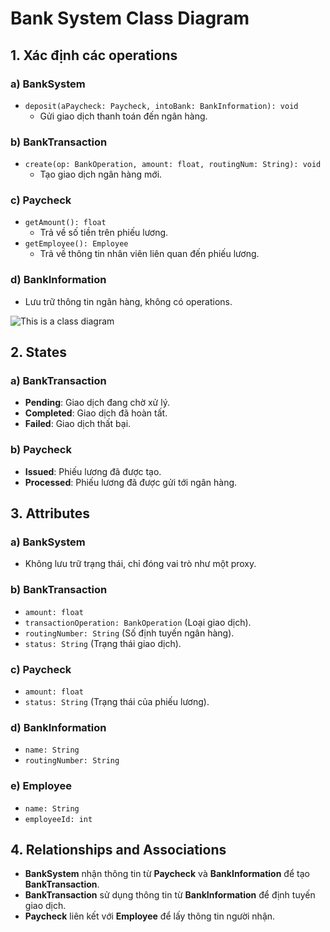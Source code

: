 # Bank System Class Diagram

## 1. Xác định các operations
### a) BankSystem
- `deposit(aPaycheck: Paycheck, intoBank: BankInformation): void`
  - Gửi giao dịch thanh toán đến ngân hàng.

### b) BankTransaction
- `create(op: BankOperation, amount: float, routingNum: String): void`
  - Tạo giao dịch ngân hàng mới.

### c) Paycheck
- `getAmount(): float`
  - Trả về số tiền trên phiếu lương.
- `getEmployee(): Employee`
  - Trả về thông tin nhân viên liên quan đến phiếu lương.

### d) BankInformation
- Lưu trữ thông tin ngân hàng, không có operations.

![This is a class diagram](https://www.planttext.com/api/plantuml/png/V591JiCm4Bpd5NjifUG3Fg22nA4NG2eVM9nDYHhRaRr6YX0luy2J-0AnYHCtfUIqsPcTMO_z_VcrSuoMlUgAGdRe7DoXFXq6nwJWlO3ngwathkKDFk4WNqcU1AIgX5Qp2HCYpkrrOwn2RetU2dWpRLryvBeP7iKhqAX8m85jgu-nOOtdiNxmweNiZ9ofF5lK3cMcWifupGAQpY373Y-SnvvijFpTSVxznouWOoxiNTO2a9QGQMFwbL9vla2PgQRvYpXIX5TFy8V_aVWsyZRRXHdRzwhlp40KW5GlNgbpBNEQy7qjmeM6mUmLLDNDHUnYoi8LQoInywiMuDr8dO-SE9D1CEqzhmZpqW8iDMH9or6Zs96kmslz0G00__y30000)

## 2. States
### a) BankTransaction
- **Pending**: Giao dịch đang chờ xử lý.
- **Completed**: Giao dịch đã hoàn tất.
- **Failed**: Giao dịch thất bại.

### b) Paycheck
- **Issued**: Phiếu lương đã được tạo.
- **Processed**: Phiếu lương đã được gửi tới ngân hàng.

## 3. Attributes
### a) BankSystem
- Không lưu trữ trạng thái, chỉ đóng vai trò như một proxy.

### b) BankTransaction
- `amount: float`
- `transactionOperation: BankOperation` (Loại giao dịch).
- `routingNumber: String` (Số định tuyến ngân hàng).
- `status: String` (Trạng thái giao dịch).

### c) Paycheck
- `amount: float`
- `status: String` (Trạng thái của phiếu lương).

### d) BankInformation
- `name: String`
- `routingNumber: String`

### e) Employee
- `name: String`
- `employeeId: int`

## 4. Relationships and Associations
- **BankSystem** nhận thông tin từ **Paycheck** và **BankInformation** để tạo **BankTransaction**.
- **BankTransaction** sử dụng thông tin từ **BankInformation** để định tuyến giao dịch.
- **Paycheck** liên kết với **Employee** để lấy thông tin người nhận.
